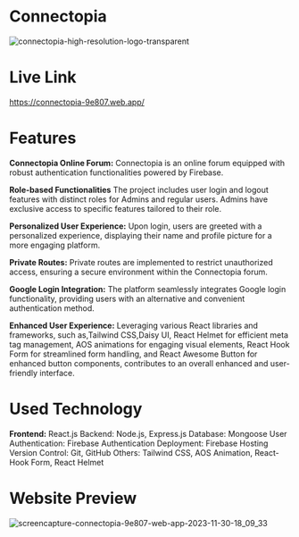 
# Connectopia


![connectopia-high-resolution-logo-transparent](https://github.com/AsibHasanRiyad/car-doctor-client/assets/137589900/c203e2c9-a353-4d11-abba-a385826a9b91)


# Live Link

https://connectopia-9e807.web.app/


# Features

**Connectopia Online Forum:** Connectopia is an online forum equipped with robust authentication functionalities powered by Firebase.

**Role-based Functionalities** The project includes user login and logout features with distinct roles for Admins and regular users. Admins have exclusive access to specific features tailored to their role.

**Personalized User Experience:** Upon login, users are greeted with a personalized experience, displaying their name and profile picture for a more engaging platform.

**Private Routes:** Private routes are implemented to restrict unauthorized access, ensuring a secure environment within the Connectopia forum.

**Google Login Integration:** The platform seamlessly integrates Google login functionality, providing users with an alternative and convenient authentication method.

**Enhanced User Experience:** Leveraging various React libraries and frameworks, such as,Tailwind CSS,Daisy UI, React Helmet for efficient meta tag management, AOS animations for engaging visual elements, React Hook Form for streamlined form handling, and React Awesome Button for enhanced button components, contributes to an overall enhanced and user-friendly interface.
# Used Technology
**Frontend:** React.js
Backend: Node.js, Express.js
Database: Mongoose
User Authentication: Firebase Authentication
Deployment: Firebase Hosting
Version Control: Git, GitHub
Others: Tailwind CSS, AOS Animation, React-Hook Form, React Helmet



# Website Preview
![screencapture-connectopia-9e807-web-app-2023-11-30-18_09_33](https://github.com/AsibHasanRiyad/car-doctor-client/assets/137589900/8d877792-e810-415c-855e-8d9f0d037ab6)


